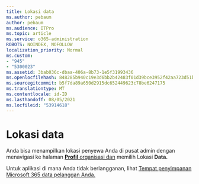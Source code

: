 ```yaml
---
title: Lokasi data
ms.author: pebaum
author: pebaum
ms.audience: ITPro
ms.topic: article
ms.service: o365-administration
ROBOTS: NOINDEX, NOFOLLOW
localization_priority: Normal
ms.custom:
- "945"
- "5300023"
ms.assetid: 3bab036c-dbaa-406a-8b73-1e5f31993436
ms.openlocfilehash: 848285b940c19e3d6bb2b42483f01d39bce3952f42aa723d51b1a6392f0f1dcc
ms.sourcegitcommit: b5f7da89a650d2915dc652449623c78be6247175
ms.translationtype: MT
ms.contentlocale: id-ID
ms.lasthandoff: 08/05/2021
ms.locfileid: "53914618"
---
```

# <a name="data-location"></a>Lokasi data

Anda bisa menampilkan lokasi penyewa Anda di pusat admin dengan menavigasi ke halaman [ **Profil** organisasi dan](https://admin.microsoft.com/AdminPortal/Home#/Settings/OrganizationProfile) memilih Lokasi **Data.**

Untuk aplikasi di mana Anda tidak berlangganan, lihat [Tempat penyimpanan Microsoft 365 data pelanggan Anda.](https://docs.microsoft.com/office365/enterprise/o365-data-locations)